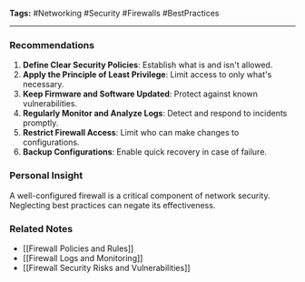**Tags:** #Networking #Security #Firewalls #BestPractices

---

### **Recommendations**

1. **Define Clear Security Policies**: Establish what is and isn't allowed.
2. **Apply the Principle of Least Privilege**: Limit access to only what's necessary.
3. **Keep Firmware and Software Updated**: Protect against known vulnerabilities.
4. **Regularly Monitor and Analyze Logs**: Detect and respond to incidents promptly.
5. **Restrict Firewall Access**: Limit who can make changes to configurations.
6. **Backup Configurations**: Enable quick recovery in case of failure.

### **Personal Insight**

A well-configured firewall is a critical component of network security. Neglecting best practices can negate its effectiveness.

### **Related Notes**

- [[Firewall Policies and Rules]]
- [[Firewall Logs and Monitoring]]
- [[Firewall Security Risks and Vulnerabilities]]